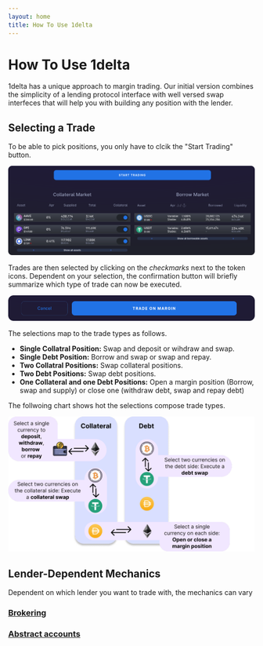 ```yaml
---
layout: home
title: How To Use 1delta
---
```


# How To Use 1delta

1delta has a unique approach to margin trading. Our initial version combines the simplicity of a lending protocol interface with well versed swap interfeces that will help you with building any position with the lender.


## Selecting a Trade

To be able to pick positions, you only have to clcik the "Start Trading" button. 

![Start Trading](../assets/selection-screenshot.png "Start by clicking 'Start Trading'!")

Trades are then selected by clicking on the *checkmarks* next to the token icons. Dependent on your selection, the confirmation button will briefly summarize which type of trade can now be executed.

![Selection](../assets/pick-screenshot.png "Confirm")

The selections map to the trade types as follows.
- **Single Collatral Position:** Swap and deposit or wihdraw and swap.
- **Single Debt Position:** Borrow and swap or swap and repay.
- **Two Collatral Positions:** Swap collateral positions.
- **Two Debt Positions:** Swap debt positions.
- **One Collateral and one Debt Positions:** Open a margin position (Borrow, swap and supply) or close one (withdraw debt, swap and repay debt)

The follwoing chart shows hot the selections compose trade types.

![Trade Selection](../assets/trade-selections.png "Biuld a position by just clicking on them!")

## Lender-Dependent Mechanics

Dependent on which lender you want to trade with, the mechanics can vary

### [Brokering](broker.md)
### [Abstract accounts](abstract-account.md)
